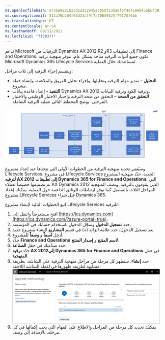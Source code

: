 ```yaml
---
ms.openlocfilehash: 0736e9281b23d22d32945ac058f23ba5f5f4d418eb45ab64397dc91fc5968db2
ms.sourcegitcommit: 511a76b204f93d23cf9f7a70059525f79170f6bb
ms.translationtype: HT
ms.contentlocale: ar-SA
ms.lasthandoff: 08/11/2021
ms.locfileid: "7130377"
---
```

تدعم Microsoft الترقيات من Dynamics AX 2012 R2 وR3 إلى تطبيقات Finance and Operations. تكون جميع أدوات الترقية متاحة بشكل عام. تتوفر منهجية ترقية Microsoft Dynamics 365 Lifecycle Services لمساعدتك خلال العملية.

وينقسم إجراء الترقية إلى ثلاث مراحل:

- **التحليل** – تقدير مهام الترقية وتحليلها، وإجراء تحليل الفروق والملاءمة، وإنشاء خطة مشروع.
- **التنفيذ** – إعداد قاعدة بيانات Dynamics AX 2012 وترقية الكود وترقية البيانات.
- **التحقق من الصحة** – التحقق من صحة الترقية واجتياز الاختبار الوظيفي والاختبار المرحلي.
يوضح المخطط التالي عمليه الترقية الشاملة.

[ ![مخطط المراحل الثلاثة لعملية الترقية الشاملة.](../media/overview.png) ](../media/overview.png#lightbox)

وسيُعتبر تحديد منهجية الترقية من الخطوات الأولى التي تتخذها عند إعداد مشروع Lifecycle Services. في مشروع Lifecycle Services الجديد، حدّد منهجية المشروع **لترقيه AX 2012 إلى تطبيقات Dynamics 365 for Finance and Operations**، التي تم تصميمها خصيصاً لعملاء AX Dynamics 2012 الذين يقومون بالترقية. وتصف المنهجية المراحل الثلاث بالتفصيل كما توفر ارتباطات للوثائق الداعمة حول العملية. يمكنك إعداد مشروع Lifecycle Services قبل شراء Dynamics 365.   

اتبع الخطوات التالية لإنشاء مشروع Lifecycle Services للترقية: 

1. افتح مستعرضاً وانتقل إلى [https://lcs.dynamics.com](https://lcs.dynamics.com/?azure-portal=true).
1. حدد **تسجيل الدخول** وسجّل الدخول باستخدام حسابك في المؤسسة.  
1. بعد تسجيل الدخول، حدد علامة الزائد (+) في قسم **المشاريع** لإنشاء مشروع جديد.  
1. أدخِل **اسماً** و **وصفاً** للمشروع.  
1. حدّد **Finance and Operations** **لاسم المنتج** و **إصدار المنتج**.  
1. حدد صناعتك في حقل **الصناعة**.  
1. حدّد **ترقية AX 2012إلى Dynamics 365 for Finance and Operations** في حقل **المنهجية**.  
1. حدد **إنشاء**. ستظهر كل مرحلة من مراحل منهجية الترقية على الشاشة، بطريقة مشابهة لطريقة ظهورها في لقطه الشاشة اللاحقة.  
    [ ![لقطة شاشة لصفحة منهجية الترقية.](../media/methodology.png) ](../media/methodology.png#lightbox)
1. يمكنك تحديد كل مرحلة من المراحل والاطلاع على المهام التي يجب إكمالها في كل مرحلة، بالإضافة إلى وصف.  







